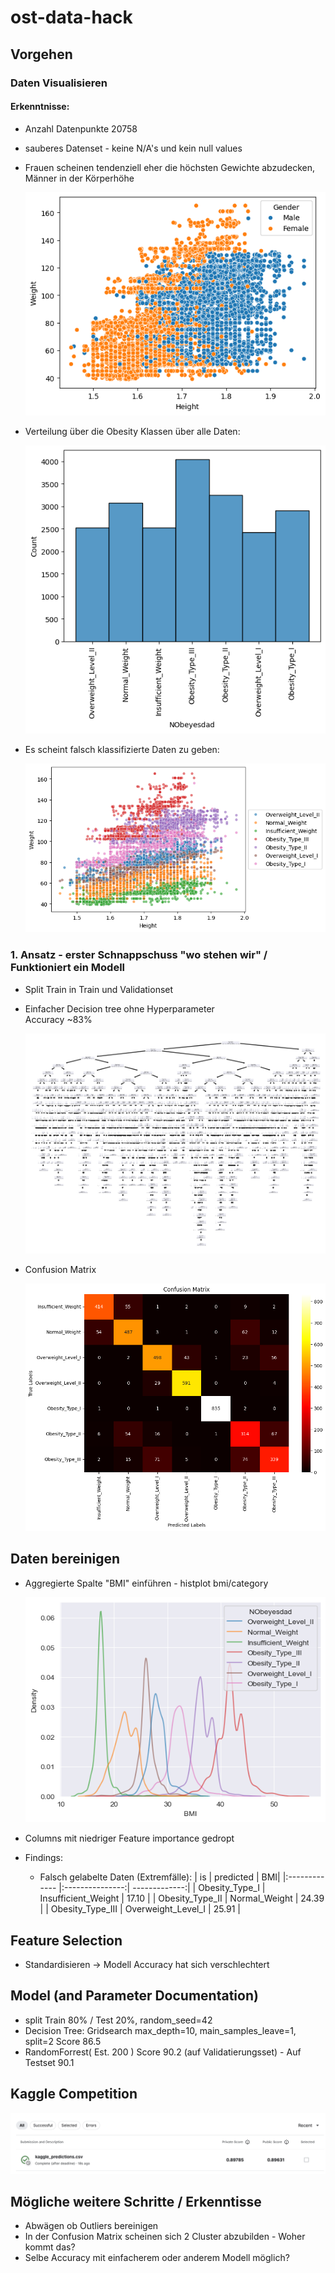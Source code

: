 # ost-data-hack

## Vorgehen

### Daten Visualisieren
  #### Erkenntnisse:
  - Anzahl Datenpunkte 20758
  - sauberes Datenset - keine N/A's und kein null values
  - Frauen scheinen tendenziell eher die höchsten Gewichte abzudecken, Männer in der Körperhöhe
    
    ![alt text](images/scatter_male_female.png)
  - Verteilung über die Obesity Klassen über alle Daten:
  
    ![alt text](images/histplot.png)
  - Es scheint falsch klassifizierte Daten zu geben:
  
    ![alt text](images/scatter_obesity.png)

### 1. Ansatz - erster Schnappschuss "wo stehen wir" / Funktioniert ein Modell
  - Split Train in Train und Validationset

  - Einfacher Decision tree ohne Hyperparameter
    <br>Accuracy ~83%
    
      ![alt text](images/1_approach_decision_tree.png)
  - Confusion Matrix
  
    ![alt text](images/1_approach_confusion_matrix.png)

## Daten bereinigen
- Aggregierte Spalte "BMI" einführen - histplot bmi/category

    ![alt text](images/bmi_category_histplot.png)
- Columns mit niedriger Feature importance gedropt
- Findings:
  - Falsch gelabelte Daten (Extremfälle):
      | is | predicted | BMI|
      |:------------- |:---------------:| -------------:|
      | Obesity_Type_I    | Insufficient_Weight  | 17.10 |
      | Obesity_Type_II   | Normal_Weight        | 24.39 |
      | Obesity_Type_III  | Overweight_Level_I   | 25.91 |

## Feature Selection
- Standardisieren -> Modell Accuracy hat sich verschlechtert

## Model (and Parameter Documentation)
- split Train 80% / Test 20%, random_seed=42
- Decision Tree: Gridsearch max_depth=10, main_samples_leave=1, split=2 Score 86.5
- RandomForrest( Est. 200 ) Score 90.2 (auf Validatierungsset) - Auf Testset 90.1

## Kaggle Competition

![Kaggle Competition](images/kaggle.png)

## Mögliche weitere Schritte / Erkenntisse
 - Abwägen ob Outliers bereinigen
 - In der Confusion Matrix scheinen sich 2 Cluster abzubilden - Woher kommt das?
 - Selbe Accuracy mit einfacherem oder anderem Modell möglich?